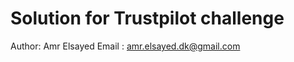 # Solution for Trustpilot challenge <followthewhiterabbit>

Author: Amr Elsayed
Email : amr.elsayed.dk@gmail.com
